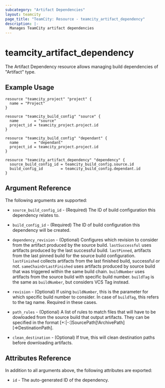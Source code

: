 ```yaml
---
subcategory: "Artifact Dependencies"
layout: teamcity
page_title: "TeamCity: Resource - teamcity_artifact_dependency"
description: |-
  Manages TeamCity artifact dependencies
---
```


# teamcity_artifact_dependency

The Artifact Dependency resource allows managing build dependencies of "Artifact" type.

## Example Usage

```hcl
resource "teamcity_project" "project" {
  name = "Project"
}

resource "teamcity_build_config" "source" {
  name       = "source"
  project_id = teamcity_project.project.id
}

resource "teamcity_build_config" "dependant" {
  name       = "dependant"
  project_id = teamcity_project.project.id
}

resource "teamcity_artifact_dependency" "dependency" {
  source_build_config_id = teamcity_build_config.source.id
  build_config_id        = teamcity_build_config.dependant.id
}
```

## Argument Reference

The following arguments are supported:

* `source_build_config_id` - (Required) The ID of build configuration this dependency relates to.

* `build_config_id` - (Required) The ID of build configuration this dependency will be created.

* `dependency_revision` - (Optional) Configures which revision to consider from the artifact produced by the source build. `lastSuccessful` uses artifacts produced by the last successful build. `lastPinned`, artifacts from the last pinned build for the source build configuration. `lastFinished` collects artifacts from the last finished build, successful or not. `sameChainOrLastFinished` uses artifacts produced by source build that was triggered within the same build chain. `buildNumber` uses artifacts from the source build with specific build number. `buildTag` is the same as `buildNumber`, but considers VCS Tag instead.

* `revision` - (Optional) If using `buildNumber`, this is the parameter for which specific build number to consider. In case of `buildTag`, this refers to the tag name. Required in these cases.

* `path_rules` - (Optional) A list of rules to match files that will have to be dowloaded from the source build that output artifacts. They can be specified in the format [+:|-:]SourcePath[!ArchivePath][=>DestinationPath].

* `clean_destination` - (Optional) If true, this will clean destination paths before downloading artifacts.

## Attributes Reference

In addition to all arguments above, the following attributes are exported:

* `id` - The auto-generated ID of the dependency.
